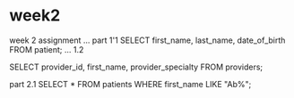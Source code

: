 # week2
week 2 assignment
... part 1'1
SELECT first_name, last_name, date_of_birth
FROM patient;
... 1.2

SELECT provider_id, first_name, provider_specialty
FROM providers;

part 2.1
SELECT *
FROM patients
WHERE first_name LIKE "Ab%";
